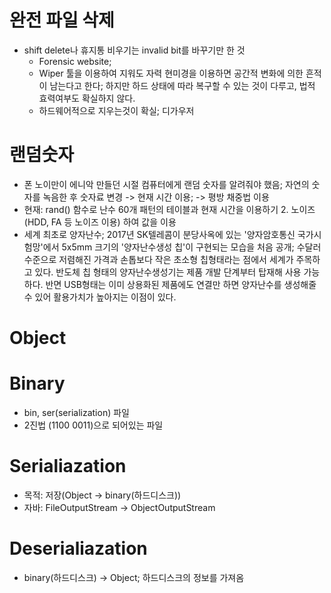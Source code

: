 # 완전 파일 삭제
* shift delete나 휴지통 비우기는 invalid bit를 바꾸기만 한 것
	* Forensic website; 
	* Wiper 툴을 이용하여 지워도 자력 현미경을 이용하면 공간적 변화에 의한 흔적이 남는다고 한다; 하지만 하드 상태에 따라 복구할 수 있는 것이 다루고, 법적 효력여부도 확실하지 않다.
	* 하드웨어적으로 지우는것이 확실; 디가우저

# 랜덤숫자
* 폰 노이만이 에니악 만들던 시절 컴퓨터에게 랜덤 숫자를 알려줘야 했음; 자연의 숫자를 녹음한 후 숫자료 변경 -> 현재 시간 이용; -> 평방 채중법 이용 
* 현재: rand() 함수로 난수 60개 패턴의 테이블과 현재 시간을 이용하기
	2. 노이즈(HDD, FA 등 노이즈 이용) 하여 값을 이용 
* 세계 최초로 양자난수; 2017년 SK텔레콤이 분당사옥에 있는 '양자암호통신 국가시험망'에서 5x5mm 크기의 '양자난수생성 칩'이 구현되는 모습을 처음 공개; 수달러 수준으로 저렴해진 가격과 손톱보다 작은 초소형 칩형태라는 점에서 세계가 주목하고 있다. 반도체 칩 형태의 양자난수생성기는 제품 개발 단계부터 탑재해 사용 가능하다. 반면 USB형태는 이미 상용화된 제품에도 연결만 하면 양자난수를 생성해줄 수 있어 활용가치가 높아지는 이점이 있다. 


# Object

# Binary
* bin, ser(serialization) 파일
* 2진법 (1100 0011)으로 되어있는 파일

# Serialiazation
* 목적: 저장(Object -> binary(하드디스크))
* 자바: FileOutputStream -> ObjectOutputStream

# Deserialiazation
* binary(하드디스크) -> Object; 하드디스크의 정보를 가져옴